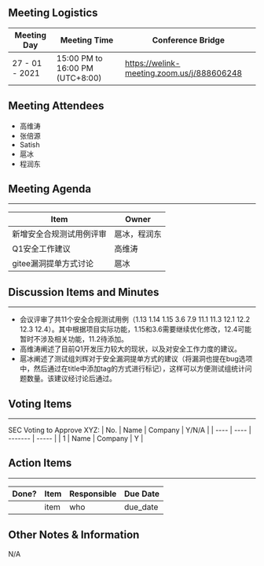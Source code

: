 ## Meeting Logistics

| Meeting Day    | Meeting Time                    | Conference Bridge                          |
| -------------- | ------------------------------- | ------------------------------------------ |
| 27 - 01 - 2021 | 15:00 PM to 16:00 PM (UTC+8:00) | https://welink-meeting.zoom.us/j/888606248 |

## Meeting Attendees
- 高维涛
- 张倍源
- Satish
- 扈冰
- 程润东


## Meeting Agenda

** **
| Item | Owner |
| ---- | ----- |
|新增安全合规测试用例评审      | 扈冰，程润东  |
| Q1安全工作建议   |    高维涛   |
| gitee漏洞提单方式讨论   |    扈冰   |


## Discussion Items and Minutes

** **
- 会议评审了共11个安全合规测试用例（1.13  1.14  1.15  3.6  7.9  11.1  11.3  12.1  12.2  12.3  12.4）。其中根据项目实际功能，1.15和3.6需要继续优化修改，12.4可能暂时不涉及相关功能，11.2待添加。
- 高维涛阐述了目前Q1开发压力较大的现状，以及对安全工作力度的建议。
- 扈冰阐述了测试组刘辉对于安全漏洞提单方式的建议（将漏洞也提在bug选项中，然后通过在title中添加tag的方式进行标记），这样可以方便测试组统计问题数量。该建议经讨论后通过。

## Voting Items

** **
SEC Voting to Approve XYZ:
| No.  | Name | Company | Y/N/A |
| ---- | ---- | ------- | ----- |
| 1    | Name | Company | Y     |

## Action Items
** **
| Done? | Item | Responsible | Due Date |
| ----- | ---- | ----------- | -------- |
|       | item | who         | due_date |

## Other Notes & Information
N/A